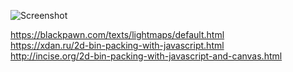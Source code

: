![Screenshot](../master/result.png)

https://blackpawn.com/texts/lightmaps/default.html <br>
https://xdan.ru/2d-bin-packing-with-javascript.html <br>
http://incise.org/2d-bin-packing-with-javascript-and-canvas.html